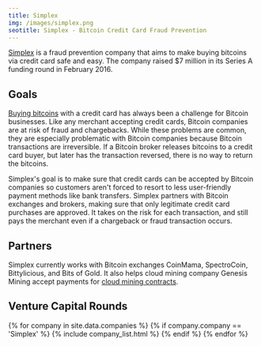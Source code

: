 ```yaml
---
title: Simplex
img: /images/simplex.png
seotitle: Simplex - Bitcoin Credit Card Fraud Prevention
---
```

[Simplex](https://www.simplex.com/) is a fraud prevention company that aims to make buying bitcoins via credit card safe and easy. The company raised $7 million in its Series A funding round in February 2016. 

## Goals

[Buying bitcoins](/en/how-buy-bitcoins-online-best-bitcoin-exchange-rate-bitcoin-price/) with a credit card has always been a challenge for Bitcoin businesses. Like any merchant accepting credit cards, Bitcoin companies are at risk of fraud and chargebacks. While these problems are common, they are especially problematic with Bitcoin companies because Bitcoin transactions are irreversible. If a Bitcoin broker releases bitcoins to a credit card buyer, but later has the transaction reversed, there is no way to return the bitcoins. 

Simplex's goal is to make sure that credit cards can be accepted by Bitcoin companies so customers aren't forced to resort to less user-friendly payment methods like bank transfers. Simplex partners with Bitcoin exchanges and brokers, making sure that only legitimate credit card purchases are approved. It takes on the risk for each transaction, and still pays the merchant even if a chargeback or fraud transaction occurs. 

## Partners

Simplex currently works with Bitcoin exchanges CoinMama, SpectroCoin, Bittylicious, and Bits of Gold. It also helps cloud mining company Genesis Mining accept payments for [cloud mining contracts](https://www.bitcoinmining.com/best-bitcoin-cloud-mining-contract-reviews/).  

<h2>Venture Capital Rounds</h2>

{% for company in site.data.companies %}
{% if company.company == 'Simplex' %}
{% include company_list.html %}
{% endif %}
{% endfor %}